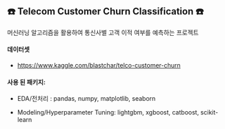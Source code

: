 ## ☎️ Telecom Customer Churn Classification ☎️

머신러닝 알고리즘을 활용하여 통신사별 고객 이적 여부를 예측하는 프로젝트

#### 데이터셋
- https://www.kaggle.com/blastchar/telco-customer-churn

#### 사용 된 패키지:

- EDA/전처리 : pandas, numpy, matplotlib, seaborn

- Modeling/Hyperparameter Tuning: lightgbm, xgboost, catboost, scikit-learn
